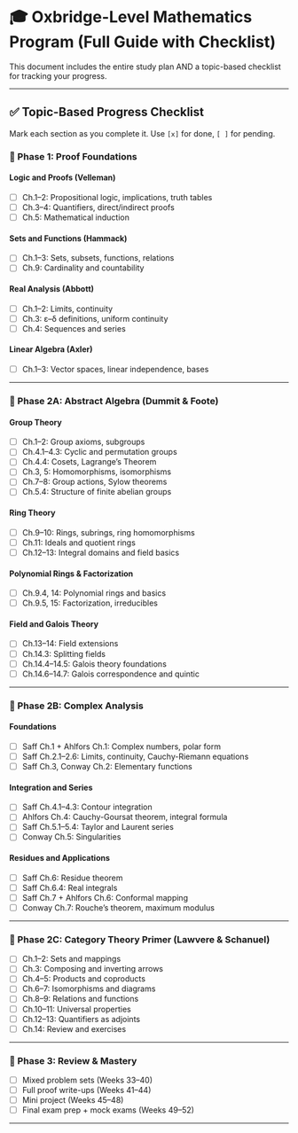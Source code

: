 
# 🎓 Oxbridge-Level Mathematics Program (Full Guide with Checklist)

This document includes the entire study plan AND a topic-based checklist for tracking your progress.

---

## ✅ Topic-Based Progress Checklist

Mark each section as you complete it. Use `[x]` for done, `[ ]` for pending.

### 📘 Phase 1: Proof Foundations

#### Logic and Proofs (Velleman)
- [ ] Ch.1–2: Propositional logic, implications, truth tables
- [ ] Ch.3–4: Quantifiers, direct/indirect proofs
- [ ] Ch.5: Mathematical induction

#### Sets and Functions (Hammack)
- [ ] Ch.1–3: Sets, subsets, functions, relations
- [ ] Ch.9: Cardinality and countability

#### Real Analysis (Abbott)
- [ ] Ch.1–2: Limits, continuity
- [ ] Ch.3: ε–δ definitions, uniform continuity
- [ ] Ch.4: Sequences and series

#### Linear Algebra (Axler)
- [ ] Ch.1–3: Vector spaces, linear independence, bases

---

### 📘 Phase 2A: Abstract Algebra (Dummit & Foote)

#### Group Theory
- [ ] Ch.1–2: Group axioms, subgroups
- [ ] Ch.4.1–4.3: Cyclic and permutation groups
- [ ] Ch.4.4: Cosets, Lagrange’s Theorem
- [ ] Ch.3, 5: Homomorphisms, isomorphisms
- [ ] Ch.7–8: Group actions, Sylow theorems
- [ ] Ch.5.4: Structure of finite abelian groups

#### Ring Theory
- [ ] Ch.9–10: Rings, subrings, ring homomorphisms
- [ ] Ch.11: Ideals and quotient rings
- [ ] Ch.12–13: Integral domains and field basics

#### Polynomial Rings & Factorization
- [ ] Ch.9.4, 14: Polynomial rings and basics
- [ ] Ch.9.5, 15: Factorization, irreducibles

#### Field and Galois Theory
- [ ] Ch.13–14: Field extensions
- [ ] Ch.14.3: Splitting fields
- [ ] Ch.14.4–14.5: Galois theory foundations
- [ ] Ch.14.6–14.7: Galois correspondence and quintic

---

### 📘 Phase 2B: Complex Analysis

#### Foundations
- [ ] Saff Ch.1 + Ahlfors Ch.1: Complex numbers, polar form
- [ ] Saff Ch.2.1–2.6: Limits, continuity, Cauchy-Riemann equations
- [ ] Saff Ch.3, Conway Ch.2: Elementary functions

#### Integration and Series
- [ ] Saff Ch.4.1–4.3: Contour integration
- [ ] Ahlfors Ch.4: Cauchy-Goursat theorem, integral formula
- [ ] Saff Ch.5.1–5.4: Taylor and Laurent series
- [ ] Conway Ch.5: Singularities

#### Residues and Applications
- [ ] Saff Ch.6: Residue theorem
- [ ] Saff Ch.6.4: Real integrals
- [ ] Saff Ch.7 + Ahlfors Ch.6: Conformal mapping
- [ ] Conway Ch.7: Rouche’s theorem, maximum modulus

---

### 📘 Phase 2C: Category Theory Primer (Lawvere & Schanuel)

- [ ] Ch.1–2: Sets and mappings
- [ ] Ch.3: Composing and inverting arrows
- [ ] Ch.4–5: Products and coproducts
- [ ] Ch.6–7: Isomorphisms and diagrams
- [ ] Ch.8–9: Relations and functions
- [ ] Ch.10–11: Universal properties
- [ ] Ch.12–13: Quantifiers as adjoints
- [ ] Ch.14: Review and exercises

---

### 📘 Phase 3: Review & Mastery

- [ ] Mixed problem sets (Weeks 33–40)
- [ ] Full proof write-ups (Weeks 41–44)
- [ ] Mini project (Weeks 45–48)
- [ ] Final exam prep + mock exams (Weeks 49–52)

---
